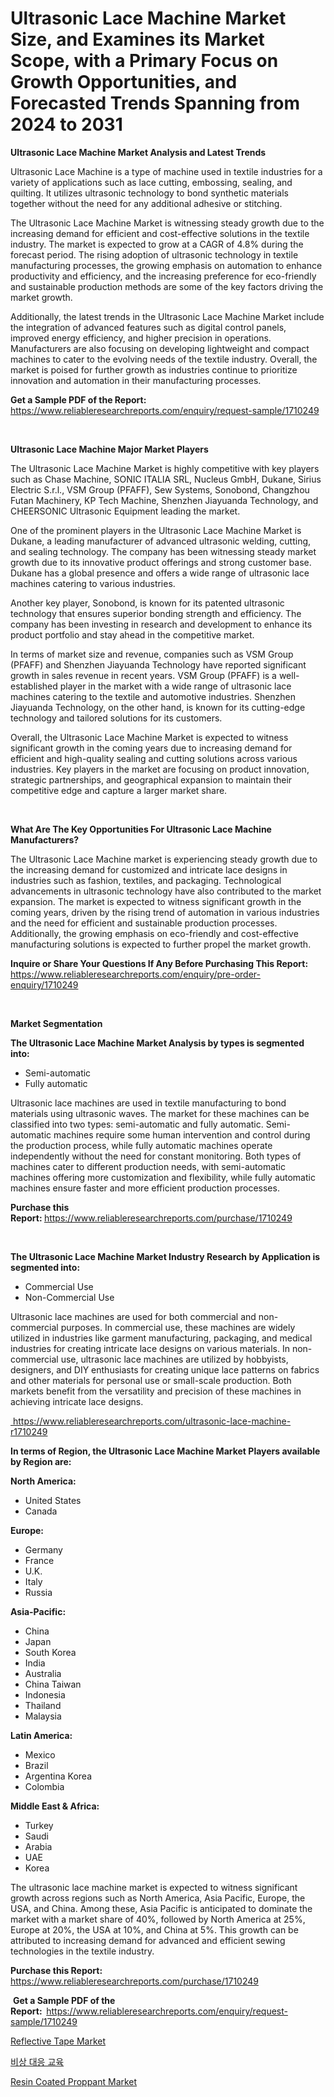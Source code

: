<p><h1>Ultrasonic Lace Machine Market Size, and Examines its Market Scope, with a Primary Focus on Growth Opportunities, and Forecasted Trends Spanning from 2024 to 2031</h1></p><p><strong>Ultrasonic Lace Machine Market Analysis and Latest Trends</strong></p>
<p><p>Ultrasonic Lace Machine is a type of machine used in textile industries for a variety of applications such as lace cutting, embossing, sealing, and quilting. It utilizes ultrasonic technology to bond synthetic materials together without the need for any additional adhesive or stitching.</p><p>The Ultrasonic Lace Machine Market is witnessing steady growth due to the increasing demand for efficient and cost-effective solutions in the textile industry. The market is expected to grow at a CAGR of 4.8% during the forecast period. The rising adoption of ultrasonic technology in textile manufacturing processes, the growing emphasis on automation to enhance productivity and efficiency, and the increasing preference for eco-friendly and sustainable production methods are some of the key factors driving the market growth.</p><p>Additionally, the latest trends in the Ultrasonic Lace Machine Market include the integration of advanced features such as digital control panels, improved energy efficiency, and higher precision in operations. Manufacturers are also focusing on developing lightweight and compact machines to cater to the evolving needs of the textile industry. Overall, the market is poised for further growth as industries continue to prioritize innovation and automation in their manufacturing processes.</p></p>
<p><strong>Get a Sample PDF of the Report:&nbsp;</strong> <a href="https://www.reliableresearchreports.com/enquiry/request-sample/1710249">https://www.reliableresearchreports.com/enquiry/request-sample/1710249</a></p>
<p>&nbsp;</p>
<p><strong>Ultrasonic Lace Machine Major Market Players</strong></p>
<p><p>The Ultrasonic Lace Machine Market is highly competitive with key players such as Chase Machine, SONIC ITALIA SRL, Nucleus GmbH, Dukane, Sirius Electric S.r.l., VSM Group (PFAFF), Sew Systems, Sonobond, Changzhou Futan Machinery, KP Tech Machine, Shenzhen Jiayuanda Technology, and CHEERSONIC Ultrasonic Equipment leading the market.</p><p>One of the prominent players in the Ultrasonic Lace Machine Market is Dukane, a leading manufacturer of advanced ultrasonic welding, cutting, and sealing technology. The company has been witnessing steady market growth due to its innovative product offerings and strong customer base. Dukane has a global presence and offers a wide range of ultrasonic lace machines catering to various industries.</p><p>Another key player, Sonobond, is known for its patented ultrasonic technology that ensures superior bonding strength and efficiency. The company has been investing in research and development to enhance its product portfolio and stay ahead in the competitive market.</p><p>In terms of market size and revenue, companies such as VSM Group (PFAFF) and Shenzhen Jiayuanda Technology have reported significant growth in sales revenue in recent years. VSM Group (PFAFF) is a well-established player in the market with a wide range of ultrasonic lace machines catering to the textile and automotive industries. Shenzhen Jiayuanda Technology, on the other hand, is known for its cutting-edge technology and tailored solutions for its customers.</p><p>Overall, the Ultrasonic Lace Machine Market is expected to witness significant growth in the coming years due to increasing demand for efficient and high-quality sealing and cutting solutions across various industries. Key players in the market are focusing on product innovation, strategic partnerships, and geographical expansion to maintain their competitive edge and capture a larger market share.</p></p>
<p>&nbsp;</p>
<p><strong>What Are The Key Opportunities For Ultrasonic Lace Machine Manufacturers?</strong></p>
<p><p>The Ultrasonic Lace Machine market is experiencing steady growth due to the increasing demand for customized and intricate lace designs in industries such as fashion, textiles, and packaging. Technological advancements in ultrasonic technology have also contributed to the market expansion. The market is expected to witness significant growth in the coming years, driven by the rising trend of automation in various industries and the need for efficient and sustainable production processes. Additionally, the growing emphasis on eco-friendly and cost-effective manufacturing solutions is expected to further propel the market growth.</p></p>
<p><strong>Inquire or Share Your Questions If Any Before Purchasing This Report:</strong> <a href="https://www.reliableresearchreports.com/enquiry/pre-order-enquiry/1710249">https://www.reliableresearchreports.com/enquiry/pre-order-enquiry/1710249</a></p>
<p>&nbsp;</p>
<p><strong>Market Segmentation</strong></p>
<p><strong>The Ultrasonic Lace Machine Market Analysis by types is segmented into:</strong></p>
<p><ul><li>Semi-automatic</li><li>Fully automatic</li></ul></p>
<p><p>Ultrasonic lace machines are used in textile manufacturing to bond materials using ultrasonic waves. The market for these machines can be classified into two types: semi-automatic and fully automatic. Semi-automatic machines require some human intervention and control during the production process, while fully automatic machines operate independently without the need for constant monitoring. Both types of machines cater to different production needs, with semi-automatic machines offering more customization and flexibility, while fully automatic machines ensure faster and more efficient production processes.</p></p>
<p><strong>Purchase this Report:&nbsp;</strong><a href="https://www.reliableresearchreports.com/purchase/1710249">https://www.reliableresearchreports.com/purchase/1710249</a></p>
<p>&nbsp;</p>
<p><strong>The Ultrasonic Lace Machine Market Industry Research by Application is segmented into:</strong></p>
<p><ul><li>Commercial Use</li><li>Non-Commercial Use</li></ul></p>
<p><p>Ultrasonic lace machines are used for both commercial and non-commercial purposes. In commercial use, these machines are widely utilized in industries like garment manufacturing, packaging, and medical industries for creating intricate lace designs on various materials. In non-commercial use, ultrasonic lace machines are utilized by hobbyists, designers, and DIY enthusiasts for creating unique lace patterns on fabrics and other materials for personal use or small-scale production. Both markets benefit from the versatility and precision of these machines in achieving intricate lace designs.</p></p>
<p><a href="https://www.reliableresearchreports.com/ultrasonic-lace-machine-r1710249">&nbsp;https://www.reliableresearchreports.com/ultrasonic-lace-machine-r1710249</a></p>
<p><strong>In terms of Region, the Ultrasonic Lace Machine Market Players available by Region are:</strong></p>
<p>
    <p> <strong> North America: </strong>
        <ul>
            <li>United States</li>
            <li>Canada</li>
        </ul>
        </p> 
    <p> <strong> Europe: </strong>
        <ul>
            <li>Germany</li>
            <li>France</li>
            <li>U.K.</li>
            <li>Italy</li>
            <li>Russia</li>
        </ul>
        </p> 
    <p> <strong> Asia-Pacific: </strong>
        <ul>
            <li>China</li>
            <li>Japan</li>
            <li>South Korea</li>
            <li>India</li>
            <li>Australia</li>
            <li>China Taiwan</li>
            <li>Indonesia</li>
            <li>Thailand</li>
            <li>Malaysia</li>
        </ul>
        </p> 
    <p> <strong> Latin America: </strong>
        <ul>
            <li>Mexico</li>
            <li>Brazil</li>
            <li>Argentina Korea</li>
            <li>Colombia</li>
        </ul>
        </p> 
    <p> <strong> Middle East & Africa: </strong>
        <ul>
            <li>Turkey</li>
            <li>Saudi</li>
            <li>Arabia</li>
            <li>UAE</li>
            <li>Korea</li>
        </ul>
    </p>
    </p>
<p><p>The ultrasonic lace machine market is expected to witness significant growth across regions such as North America, Asia Pacific, Europe, the USA, and China. Among these, Asia Pacific is anticipated to dominate the market with a market share of 40%, followed by North America at 25%, Europe at 20%, the USA at 10%, and China at 5%. This growth can be attributed to increasing demand for advanced and efficient sewing technologies in the textile industry.</p></p>
<p><strong>Purchase this Report: </strong><a href="https://www.reliableresearchreports.com/purchase/1710249">https://www.reliableresearchreports.com/purchase/1710249</a></p>
<p>&nbsp;<strong>Get a Sample PDF of the Report:&nbsp;&nbsp;</strong><a href="https://www.reliableresearchreports.com/enquiry/request-sample/1710249">https://www.reliableresearchreports.com/enquiry/request-sample/1710249</a></p>
<p><strong></strong></p>
<p><p><a href="https://www.linkedin.com/pulse/reflective-tape-market-size-growth-forecast-from-2024-2031-kyp8e?trackingId=%2F4ehwAcsg7jPfNf5RB5oBQ%3D%3D">Reflective Tape Market</a></p><p><a href="https://medium.com/@anvil67678789/%EB%B9%84%EC%83%81-%EB%8C%80%EC%9D%91-%ED%9B%88%EB%A0%A8-%EC%8B%9C%EC%9E%A5-%EB%8F%99%ED%96%A5-%EB%B0%8F-%EC%8B%9C%EC%9E%A5-%EB%B6%84%EC%84%9D%EC%9D%80-2024-2031%EB%85%84-%EA%B8%B0%EA%B0%84%EC%9D%84-%EC%98%88%EC%B8%A1%ED%95%A9%EB%8B%88%EB%8B%A4-bac07c6034fd">비상 대응 교육</a></p><p><a href="https://www.linkedin.com/pulse/resin-coated-proppant-market-size-examines-its-scope-8awqe?trackingId=1wd7f83f4T64rFrjWNqtjA%3D%3D">Resin Coated Proppant Market</a></p></p>